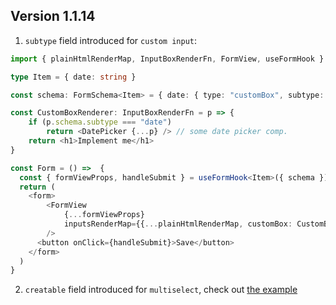 ## Version 1.1.14

1. `subtype` field introduced for `custom input`:
```ts
import { plainHtmlRenderMap, InputBoxRenderFn, FormView, useFormHook } from "@react-formless/core"

type Item = { date: string }

const schema: FormSchema<Item> = { date: { type: "customBox", subtype: "date" } }

const CustomBoxRenderer: InputBoxRenderFn = p => {
    if (p.schema.subtype === "date")
        return <DatePicker {...p} /> // some date picker comp.
	return <h1>Implement me</h1>
}

const Form = () =>  {
  const { formViewProps, handleSubmit } = useFormHook<Item>({ schema })
  return (
    <form>
	    <FormView
		    {...formViewProps}
		    inputsRenderMap={{...plainHtmlRenderMap, customBox: CustomBoxRenderer }}
	    />
      <button onClick={handleSubmit}>Save</button>
    </form>
  )
}
```

2. `creatable` field introduced for `multiselect`, check out [the example](packages/examples/src/multiselect/MultiselectForm.tsx)
